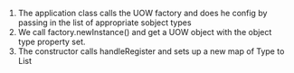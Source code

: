 1. The application class calls the UOW factory and does he config by passing in the list of appropriate sobject types
2. We call factory.newInstance() and get a UOW object with the object type property set. 
3. The constructor calls handleRegister and sets up a new map of Type to List 
